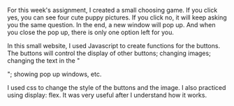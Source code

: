 For this week's assignment, I created a small choosing game. If you click yes, you can see four cute puppy pictures. If you click no, it will keep asking you the same question. In the end, a new window will pop up. And when you close the pop up, there is only one option left for you.

In this small website, I used Javascript to create functions for the buttons. The buttons will control the display of other buttons; changing images; changing the text in the "<p>"; showing pop up windows, etc.
  
I used css to change the style of the buttons and the image. I also practiced using display: flex. It was very useful after I understand how it works.
